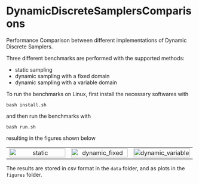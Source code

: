
# DynamicDiscreteSamplersComparisons

Performance Comparison between different implementations of Dynamic Discrete Samplers.

Three different benchmarks are performed with the supported methods:

- static sampling
- dynamic sampling with a fixed domain
- dynamic sampling with a variable domain

To run the benchmarks on Linux, first install the necessary softwares with

```
bash install.sh
```

and then run the benchmarks with

```
bash run.sh
```

resulting in the figures shown below

<table width="100%">
  <tr>
    <td width="33.3%" align="center">
      <img
        src="https://github.com/user-attachments/assets/7b944835-2635-4548-89e2-fae9fd9a2da5"
        alt="static"
        width="100%"
        style="height: auto;"
      >
    </td>
    <td width="33.3%" align="center">
      <img
        src="https://github.com/user-attachments/assets/0d59eda3-975f-4efa-8ce8-f476ca10f8de"
        alt="dynamic_fixed"
        width="100%"
        style="height: auto;"
      >
    </td>
    <td width="33.3%" align="center">
      <img
        src="https://github.com/user-attachments/assets/823d5354-304f-460b-9c99-9e5b860adbed"
        alt="dynamic_variable"
        width="100%"
        style="height: auto;"
      >
    </td>
  </tr>
</table>




The results are stored in csv format in the `data` folder, and as plots in the 
`figures` folder. 

